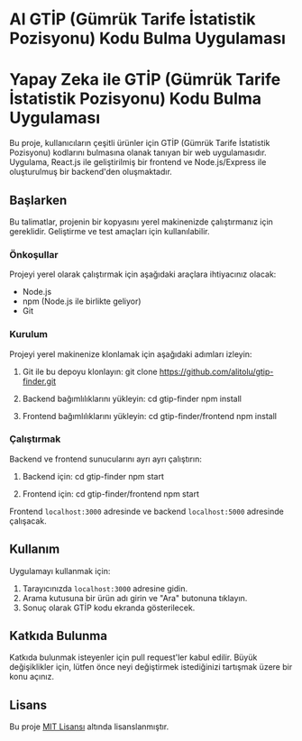 

# AI GTİP (Gümrük Tarife İstatistik Pozisyonu) Kodu Bulma Uygulaması
# Yapay Zeka ile GTİP (Gümrük Tarife İstatistik Pozisyonu) Kodu Bulma Uygulaması

Bu proje, kullanıcıların çeşitli ürünler için GTİP (Gümrük Tarife İstatistik Pozisyonu) kodlarını bulmasına olanak tanıyan bir web uygulamasıdır. Uygulama, React.js ile geliştirilmiş bir frontend ve Node.js/Express ile oluşturulmuş bir backend'den oluşmaktadır.

## Başlarken

Bu talimatlar, projenin bir kopyasını yerel makinenizde çalıştırmanız için gereklidir. Geliştirme ve test amaçları için kullanılabilir.

### Önkoşullar

Projeyi yerel olarak çalıştırmak için aşağıdaki araçlara ihtiyacınız olacak:

- Node.js
- npm (Node.js ile birlikte geliyor)
- Git

### Kurulum

Projeyi yerel makinenize klonlamak için aşağıdaki adımları izleyin:

1. Git ile bu depoyu klonlayın:
git clone https://github.com/alitolu/gtip-finder.git

2. Backend bağımlılıklarını yükleyin:
cd gtip-finder
npm install

3. Frontend bağımlılıklarını yükleyin:
cd gtip-finder/frontend
npm install

### Çalıştırmak

Backend ve frontend sunucularını ayrı ayrı çalıştırın:

1. Backend için:
cd gtip-finder
npm start

2. Frontend için:
cd gtip-finder/frontend
npm start

Frontend `localhost:3000` adresinde ve backend `localhost:5000` adresinde çalışacak.

## Kullanım

Uygulamayı kullanmak için:

1. Tarayıcınızda `localhost:3000` adresine gidin.
2. Arama kutusuna bir ürün adı girin ve "Ara" butonuna tıklayın.
3. Sonuç olarak GTİP kodu ekranda gösterilecek.

## Katkıda Bulunma

Katkıda bulunmak isteyenler için pull request'ler kabul edilir. Büyük değişiklikler için, lütfen önce neyi değiştirmek istediğinizi tartışmak üzere bir konu açınız.

## Lisans

Bu proje [MIT Lisansı](LICENSE) altında lisanslanmıştır.
